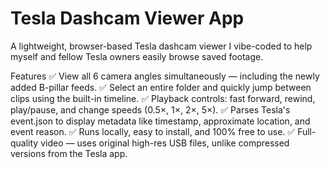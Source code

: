 # Tesla Dashcam Viewer App

A lightweight, browser-based Tesla dashcam viewer I vibe-coded to help myself and fellow Tesla owners easily browse saved footage.

Features
✅ View all 6 camera angles simultaneously — including the newly added B-pillar feeds.
✅ Select an entire folder and quickly jump between clips using the built-in timeline.
✅ Playback controls: fast forward, rewind, play/pause, and change speeds (0.5×, 1×, 2×, 5×).
✅ Parses Tesla's event.json to display metadata like timestamp, approximate location, and event reason.
✅ Runs locally, easy to install, and 100% free to use.
✅ Full-quality video — uses original high-res USB files, unlike compressed versions from the Tesla app.
